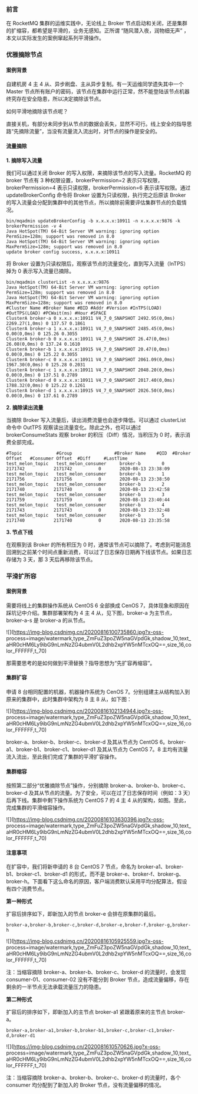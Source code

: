 ### 前言

在 RocketMQ 集群的运维实践中，无论线上 Broker 节点启动和关闭，还是集群的扩缩容，都希望是平滑的，业务无感知。正所谓
“随风潜入夜，润物细无声” ，本文以实际发生的案例窜起系列平滑操作。

### 优雅摘除节点

#### **案例背景**

自建机房 4 主 4 从、异步刷盘、主从异步复制。有一天运维同学遗失其中一个 Master
节点所有账户的密码，该节点在集群中运行正常，然不能登陆该节点机器终究存在安全隐患，所以决定摘除该节点。

如何平滑地摘除该节点呢？

直接关机，有部分未同步到从节点的数据会丢失，显然不可行。线上安全的指导思路“先摘除流量”，当没有流量流入流出时，对节点的操作是安全的。

#### **流量摘除**

**1\. 摘除写入流量**

我们可以通过关闭 Broker 的写入权限，来摘除该节点的写入流量。RocketMQ 的 broker 节点有 3
种权限设置，brokerPermission=2 表示只写权限，brokerPermission=4 表示只读权限，brokerPermission=6
表示读写权限。通过 updateBrokerConfig 命令将 Broker 设置为只读权限，执行完之后原该 Broker
的写入流量会分配到集群中的其他节点，所以摘除前需要评估集群节点的负载情况。

    
    
    bin/mqadmin updateBrokerConfig -b x.x.x.x:10911 -n x.x.x.x:9876 -k brokerPermission -v 4
    Java HotSpot(TM) 64-Bit Server VM warning: ignoring option PermSize=128m; support was removed in 8.0
    Java HotSpot(TM) 64-Bit Server VM warning: ignoring option MaxPermSize=128m; support was removed in 8.0
    update broker config success, x.x.x.x:10911
    

将 Broker 设置为只读权限后，观察该节点的流量变化，直到写入流量（InTPS）掉为 0 表示写入流量已摘除。

    
    
    bin/mqadmin clusterList -n x.x.x.x:9876
    Java HotSpot(TM) 64-Bit Server VM warning: ignoring option PermSize=128m; support was removed in 8.0
    Java HotSpot(TM) 64-Bit Server VM warning: ignoring option MaxPermSize=128m; support was removed in 8.0
    #Cluster Name #Broker Name #BID #Addr #Version #InTPS(LOAD) #OutTPS(LOAD) #PCWait(ms) #Hour #SPACE
    ClusterA broker-a 0 x.x.x.x:10911 V4_7_0_SNAPSHOT 2492.95(0,0ms) 2269.27(1,0ms) 0 137.57 0.1861
    ClusterA broker-a 1 x.x.x.x:10911 V4_7_0_SNAPSHOT 2485.45(0,0ms) 0.00(0,0ms) 0 125.26 0.3055
    ClusterA broker-b 0 x.x.x.x:10911 V4_7_0_SNAPSHOT 26.47(0,0ms) 26.08(0,0ms) 0 137.24 0.1610
    ClusterA broker-b 1 x.x.x.x:10915 V4_7_0_SNAPSHOT 20.47(0,0ms) 0.00(0,0ms) 0 125.22 0.3055
    ClusterA broker-c 0 x.x.x.x:10911 V4_7_0_SNAPSHOT 2061.09(0,0ms) 1967.30(0,0ms) 0 125.28 0.2031
    ClusterA broker-c 1 x.x.x.x:10911 V4_7_0_SNAPSHOT 2048.20(0,0ms) 0.00(0,0ms) 0 137.51 0.2789
    ClusterA broker-d 0 x.x.x.x:10911 V4_7_0_SNAPSHOT 2017.40(0,0ms) 1788.32(0,0ms) 0 125.22 0.1261
    ClusterA broker-d 1 x.x.x.x:10915 V4_7_0_SNAPSHOT 2026.50(0,0ms) 0.00(0,0ms) 0 137.61 0.2789
    

**2\. 摘除读出流量**

当摘除 Broker 写入流量后，读出消费流量也会逐步降低。可以通过 clusterList 命令中 OutTPS 观察读出流量变化。除此之外，也可以通过
brokerConsumeStats 观察 broker 的积压（Diff）情况，当积压为 0 时，表示消费全部完成。

    
    
    #Topic             #Group                #Broker Name    #QID  #Broker Offset   #Consumer Offset  #Diff     #LastTime
    test_melon_topic   test_melon_consumer     broker-b        0     2171742           2171742          0       2020-08-13 23:38:09
    test_melon_topic   test_melon_consumer     broker-b        1     2171756           2171756          0       2020-08-13 23:38:50
    test_melon_topic   test_melon_consumer     broker-b        2     2171740           2171740          0       2020-08-13 23:42:58
    test_melon_topic   test_melon_consumer     broker-b        3     2171759           2171759          0       2020-08-13 23:40:44
    test_melon_topic   test_melon_consumer     broker-b        4     2171743           2171743          0       2020-08-13 23:32:48
    test_melon_topic   test_melon_consumer     broker-b        5     2171740           2171740          0       2020-08-13 23:35:58
    

**3\. 节点下线**

在观察到该 Broker 的所有积压为 0
时，通常该节点可以摘除了。考虑到可能消息回溯到之前某个时间点重新消费，可以过了日志保存日期再下线该节点。如果日志存储为 3 天，那 3 天后再移除该节点。

### 平滑扩所容

#### **案例背景**

需要将线上的集群操作系统从 CentOS 6 全部换成 CenOS 7，具体现象和原因在踩坑记中介绍。集群部署架构为 4 主 4
从，见下图，broker-a 为主节点，broker-a-s 是 broker-a 的从节点。

![](https://img-blog.csdnimg.cn/20200816100735860.jpg?x-oss-
process=image/watermark,type_ZmFuZ3poZW5naGVpdGk,shadow_10,text_aHR0cHM6Ly9ibG9nLmNzZG4ubmV0L2dhb2xpYW5nMTcxOQ==,size_16,color_FFFFFF,t_70)

那需要思考的是如何做到平滑替换？指导思想为“先扩容再缩容”。

#### **集群扩容**

申请 8 台相同配置的机器，机器操作系统为 CenOS 7。分别组建主从结构加入到原来的集群中，此时集群中架构为 8 主 8 从，如下图：

![](https://img-blog.csdnimg.cn/20200816102134944.jpg?x-oss-
process=image/watermark,type_ZmFuZ3poZW5naGVpdGk,shadow_10,text_aHR0cHM6Ly9ibG9nLmNzZG4ubmV0L2dhb2xpYW5nMTcxOQ==,size_16,color_FFFFFF,t_70)

broker-a、broker-b、broker-c、broker-d 及其从节点为 CentOS
6。broker-a1、broker-b1、broker-c1、broker-d1 及其从节点为 CentOS 7。8
主均有流量流入流出，至此我们完成了集群的平滑扩容操作。

#### **集群缩容**

按照第二部分“优雅摘除节点”操作，分别摘除 broker-a、broker-b、broker-c、broker-d
及其从节点的流量。为了安全，可以在过了日志保存时间（例如：3 天）后再下线。集群中剩下操作系统为 CentOS 7 的 4 主 4
从的架构，如图。至此，完成集群的平滑缩容操作。

![](https://img-blog.csdnimg.cn/20200816103630396.jpg?x-oss-
process=image/watermark,type_ZmFuZ3poZW5naGVpdGk,shadow_10,text_aHR0cHM6Ly9ibG9nLmNzZG4ubmV0L2dhb2xpYW5nMTcxOQ==,size_16,color_FFFFFF,t_70)

#### **注意事项**

在扩容中，我们将新申请的 8 台 CentOS 7 节点，命名为 broker-a1、broker-b1、broker-c1、broker-d1
的形式，而不是
broker-e、broker-f、broker-g、broker-h。下面看下这么命名的原因，客户端消费默认采用平均分配算法，假设有四个消费节点。

**第一种形式**

扩容后排序如下，即新加入的节点 broker-e 会排在原集群的最后。

    
    
    broker-a,broker-b,broker-c,broker-d,broker-e,broker-f,broker-g,broker-h
    

![](https://img-blog.csdnimg.cn/20200816105925559.jpg?x-oss-
process=image/watermark,type_ZmFuZ3poZW5naGVpdGk,shadow_10,text_aHR0cHM6Ly9ibG9nLmNzZG4ubmV0L2dhb2xpYW5nMTcxOQ==,size_16,color_FFFFFF,t_70)

注：当缩容摘除 broker-a、broker-b、broker-c、broker-d 的流量时，会发现 consumer-01、consumer-02
没有不能分到 Broker 节点，造成流量偏移，存在剩余的一半节点无法承载流量压力的隐患。

**第二种形式**

扩容后的排序如下，即新加入的主节点 broker-a1 紧跟着原来的主节点 broker-a。

    
    
    broker-a,broker-a1,broker-b,broker-b1,broker-c,broker-c1,broker-d,broker-d1
    

![](https://img-blog.csdnimg.cn/2020081610570626.jpg?x-oss-
process=image/watermark,type_ZmFuZ3poZW5naGVpdGk,shadow_10,text_aHR0cHM6Ly9ibG9nLmNzZG4ubmV0L2dhb2xpYW5nMTcxOQ==,size_16,color_FFFFFF,t_70)

注：当缩容摘除 broker-a、broker-b、broker-c、broker-d 的流量时，各个 consumer 均分配到了新加入的 Broker
节点，没有流量偏移的情况。


